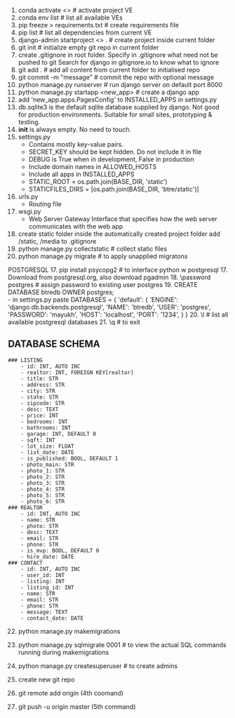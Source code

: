 01. conda activate <> # activate project VE
02. conda env list # list all available VEs
03. pip freeze > requirements.txt # create requirements file
04. pip list # list all dependencies from current VE
05. django-admin startproject <> . # create project inside current folder
06. git init # initialize empty git repo in current folder
07. create .gitignore in root folder. Specify in .gitignore what need not be pushed to git
    Search for django in gitignore.io to know what to ignore
08. git add . # add all content from current folder to initialised repo
09. git commit -m "message" # commit the repo with optional message
10. python manage.py runserver # run django server on default port 8000
11. python manage.py startapp <new_app> # create a django app
12. add 'new_app.apps.PagesConfig' to INSTALLED_APPS in settings.py
11. db.sqlite3 is the default sqlite database supplied by django. Not good for production environments. Suitable for small sites, prototyping & testing.
12. __init__ is always empty. No need to touch.
13. settings.py
    - Contains mostly key-value pairs.
    - SECRET_KEY should be kept hidden. Do not include it in file
    - DEBUG is True when in development, False in production
    - Include domain names in ALLOWED_HOSTS
    - Include all apps in INSTALLED_APPS
    - STATIC_ROOT = os.path.join(BASE_DIR, 'static')
    - STATICFILES_DIRS = [os.path.join(BASE_DIR, 'btre/static')]
14. urls.py
    - Routing file
15. wsgi.py
    - Web Server Gateway Interface that specifies how the web server communicates with the web app
16. create static folder inside the automatically created project folder
    add /static, /media to .gitignore
16. python manage.py collectstatic # collect static files
17. python manage.py migrate # to apply unapplied migratons

POSTGRESQL
17. pip install psycopg2 # to interface python w postgresql
17. Download from postgresql.org, also download pgadmin
18. \password postgres # assign password to existing user postgres
19. CREATE DATABASE btredb OWNER postgres;    
    - in settings.py paste
    DATABASES = {
    'default': {
        'ENGINE': 'django.db.backends.postgresql',
        'NAME': 'btredb',
        'USER': 'postgres',
        'PASSWORD': 'mayukh',
        'HOST': 'localhost',
        'PORT': '1234',
    }
}
20. \l # list all available postgresql databases
21. \q # to exit

## DATABASE SCHEMA
    ### LISTING
        - id: INT, AUTO INC
        - realtor: INT, FOREIGN KEY[realtor]
        - title: STR
        - address: STR
        - city: STR
        - state: STR
        - zipcode: STR
        - desc: TEXT
        - price: INT
        - bedrooms: INT
        - bathrooms: INT
        - garage: INT, DEFAULT 0
        - sqft: INT
        - lot_size: FLOAT
        - list_date: DATE
        - is_published: BOOL, DEFAULT 1
        - photo_main: STR
        - photo_1: STR
        - photo_2: STR
        - photo_3: STR
        - photo_4: STR
        - photo_5: STR
        - photo_6: STR
    ### REALTOR
        - id: INT, AUTO INC 
        - name: STR
        - photo: STR
        - desc: TEXT
        - email: STR
        - phone: STR
        - is_mvp: BOOL, DEFAULT 0
        - hire_date: DATE
    ### CONTACT
        - id: INT, AUTO INC 
        - user_id: INT
        - listing: INT
        - listing_id: INT
        - name: STR
        - email: STR
        - phone: STR
        - message: TEXT
        - contact_date: DATE

22. python manage.py makemigrations
22. python manage.py sqlmigrate <app> 0001 # to view the actual SQL commands running during makemigrations

23. python manage.py createsuperuser # to create admins

24. create new git repo
25. git remote add origin (4th coomand)
26. git push -u origin master (5th command)